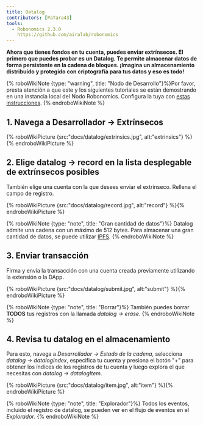 ```yaml
---
title: Datalog
contributors: [PaTara43]
tools:
  - Robonomics 2.3.0
    https://github.com/airalab/robonomics
---
```


**Ahora que tienes fondos en tu cuenta, puedes enviar extrínsecos. El primero que puedes probar es un Datalog. Te permite almacenar datos de forma persistente en la cadena de bloques. ¡Imagina un almacenamiento distribuido y protegido con criptografía para tus datos y eso es todo!**

{% roboWikiNote {type: "warning", title: "Nodo de Desarrollo"}%}Por favor, presta atención a que este y los siguientes tutoriales se están demostrando en una instancia local del Nodo Robonomics. Configura la tuya con [estas instrucciones](/docs/run-dev-node).
{% endroboWikiNote %}


## 1. Navega a Desarrollador -> Extrínsecos

{% roboWikiPicture {src:"docs/datalog/extrinsics.jpg", alt:"extrinsics"} %}{% endroboWikiPicture %}

## 2. Elige datalog -> record en la lista desplegable de extrínsecos posibles

También elige una cuenta con la que desees enviar el extrínseco. Rellena el campo de registro.

{% roboWikiPicture {src:"docs/datalog/record.jpg", alt:"record"} %}{% endroboWikiPicture %}

{% roboWikiNote {type: "note", title: "Gran cantidad de datos"}%} Datalog admite una cadena con un máximo de 512 bytes. Para almacenar una gran cantidad de datos, se puede utilizar [IPFS](https://ipfs.tech/).
{% endroboWikiNote %}

## 3. Enviar transacción

Firma y envía la transacción con una cuenta creada previamente utilizando la extensión o la DApp.

{% roboWikiPicture {src:"docs/datalog/submit.jpg", alt:"submit"} %}{% endroboWikiPicture %}

{% roboWikiNote {type: "note", title: "Borrar"}%} También puedes borrar **TODOS** tus registros con la llamada *datalog -> erase*.
{% endroboWikiNote %}

## 4. Revisa tu datalog en el almacenamiento

Para esto, navega a *Desarrollador -> Estado de la cadena*, selecciona *datalog -> datalogIndex*, especifica tu cuenta y presiona el botón "+"
para obtener los índices de los registros de tu cuenta y luego explora el que necesitas con *datalog -> datalogItem*.

{% roboWikiPicture {src:"docs/datalog/item.jpg", alt:"item"} %}{% endroboWikiPicture %}

{% roboWikiNote {type: "note", title: "Explorador"}%} Todos los eventos, incluido el registro de datalog, se pueden ver en el flujo de eventos en el *Explorador*.
{% endroboWikiNote %}